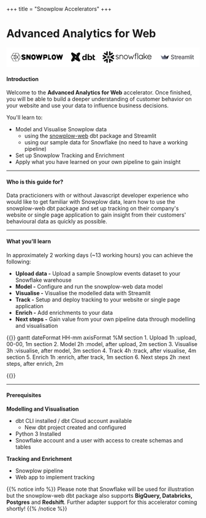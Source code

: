+++
title = "Snowplow Accelerators"
+++

# Advanced Analytics for Web

!['logo-banner'](../images/logo_banner.png)

#### Introduction

Welcome to the **Advanced Analytics for Web** accelerator. Once finished, you will be able to build a deeper understanding of customer behavior on your website and use your data to influence business decisions.

You'll learn to:

* Model and Visualise Snowplow data
  - using the [snowplow-web](https://hub.getdbt.com/snowplow/snowplow_web/latest/) dbt package and Streamlit
  - using our sample data for Snowflake (no need to have a working pipeline)
* Set up Snowplow Tracking and Enrichment
* Apply what you have learned on your own pipeline to gain insight
***

#### Who is this guide for?
Data practicioners with or without Javascript developer experience who would like to get familiar with Snowplow data, learn how to use the snowplow-web dbt package and set up tracking on their company's website or single page application to gain insight from their customers' behavioural data as quickly as possible.

***

#### What you'll learn
In approximately 2 working days (~13 working hours) you can achieve the following:

- **Upload data -** Upload a sample Snowplow events dataset to your Snowflake warehouse
- **Model -** Configure and run the snowplow-web data model
- **Visualise -** Visualise the modelled data with Streamlit
- **Track -** Setup and deploy tracking to your website or single page application
- **Enrich -** Add enrichments to your data
- **Next steps -** Gain value from your own pipeline data through modelling and visualisation


{{<mermaid>}}
gantt
        dateFormat  HH-mm
        axisFormat %M
        section 1. Upload
        1h          :upload, 00-00, 1m
        section 2. Model
        2h          :model, after upload, 2m
        section 3. Visualise
        3h          :visualise, after model, 3m
        section 4. Track
        4h          :track, after visualise, 4m
        section 5. Enrich
        1h          :enrich, after track, 1m
        section 6. Next steps
        2h          :next steps, after enrich, 2m

{{</mermaid >}}

***

#### Prerequisites

**Modelling and Visualisation**
- dbt CLI installed / dbt Cloud account available
  - New dbt project created and configured
- Python 3 Installed
- Snowflake account and a user with access to create schemas and tables

**Tracking and Enrichment**
- Snowplow pipeline
- Web app to implement tracking

{{% notice info %}}
Please note that Snowflake will be used for illustration but the snowplow-web dbt package also supports **BigQuery, Databricks, Postgres** and **Redshift**. Further adapter support for this accelerator coming shortly!
{{% /notice %}}
